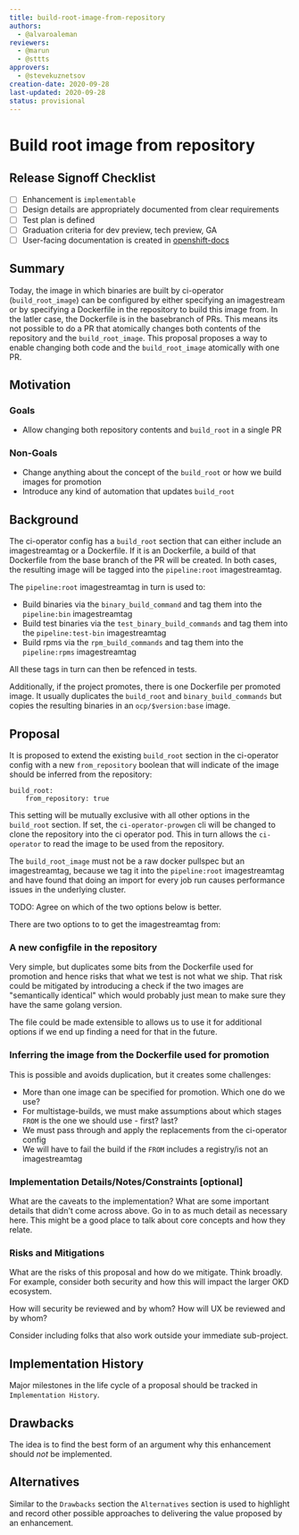 ```yaml
---
title: build-root-image-from-repository
authors:
  - @alvaroaleman
reviewers:
  - @marun
  - @sttts
approvers:
  - @stevekuznetsov
creation-date: 2020-09-28
last-updated: 2020-09-28
status: provisional
---
```



# Build root image from repository

## Release Signoff Checklist

- [ ] Enhancement is `implementable`
- [ ] Design details are appropriately documented from clear requirements
- [ ] Test plan is defined
- [ ] Graduation criteria for dev preview, tech preview, GA
- [ ] User-facing documentation is created in [openshift-docs](https://github.com/openshift/openshift-docs/)

## Summary

Today, the image in which binaries are built by ci-operator (`build_root_image`) can be
configured by either specifying an imagestream or by specifying a Dockerfile in the
repository to build this image from. In the latler case, the Dockerfile is in the basebranch
of PRs. This means its not possible to do a PR that atomically changes both contents of the
repository and the `build_root_image`. This proposal proposes a way to enable changing both
code and the `build_root_image` atomically with one PR.


## Motivation

### Goals

* Allow changing both repository contents and `build_root` in a single PR

### Non-Goals

* Change anything about the concept of the `build_root` or how we build images
  for promotion
* Introduce any kind of automation that updates `build_root`

## Background

The ci-operator config has a `build_root` section that can either include an imagestreamtag
or a Dockerfile. If it is an Dockerfile, a build of that Dockerfile from the base branch of the
PR will be created. In both cases, the resulting image will be tagged into the `pipeline:root`
imagestreamtag.

The `pipeline:root` imagestreamtag in turn is used to:
* Build binaries via the `binary_build_command` and tag them into the `pipeline:bin` imagestreamtag
* Build test binaries via the `test_binary_build_commands` and tag them into the `pipeline:test-bin` imagestreamtag
* Build rpms via the `rpm_build_commands` and tag them into the `pipeline:rpms` imagestreamtag

All these tags in turn can then be refenced in tests.

Additionally, if the project promotes, there is one Dockerfile per promoted image. It usually duplicates
the `build_root` and `binary_build_commands` but copies the resulting binaries in an `ocp/$version:base`
image.

## Proposal

It is proposed to extend the existing `build_root` section in the ci-operator config
with a new `from_repository` boolean that will indicate of the image should be inferred
from the repository:
```
build_root:
	from_repository: true
```

This setting will be mutually exclusive with all other options in the `build_root` section.
If set, the `ci-operator-prowgen` cli will be changed to clone the repository into the ci
operator pod. This in turn allows the `ci-operator` to read the image to be used from the
repository.

The `build_root_image` must not be a raw docker pullspec but an imagestreamtag, because
we tag it into the `pipeline:root` imagestreamtag and have found that doing an import for
every job run causes performance issues in the underlying cluster.

TODO: Agree on which of the two options below is better.

There are two options to to get the imagestreamtag from:

### A new configfile in the repository

Very simple, but duplicates some bits from the Dockerfile used for promotion and hence risks
that what we test is not what we ship. That risk could be mitigated by introducing a check if
the two images are "semantically identical" which would probably just mean to make sure they
have the same golang version.

The file could be made extensible to allows us to use it for additional options if we end up
finding a need for that in the future.

### Inferring the image from the Dockerfile used for promotion

This is possible and avoids duplication, but it creates some challenges:

* More than one image can be specified for promotion. Which one do we use?
* For multistage-builds, we must make assumptions about which stages `FROM` is the one we should use - first? last?
* We must pass through and apply the replacements from the ci-operator config
* We will have to fail the build if the `FROM` includes a registry/is not an imagestreamtag

### Implementation Details/Notes/Constraints [optional]

What are the caveats to the implementation? What are some important details that
didn't come across above. Go in to as much detail as necessary here. This might
be a good place to talk about core concepts and how they relate.

### Risks and Mitigations

What are the risks of this proposal and how do we mitigate. Think broadly. For
example, consider both security and how this will impact the larger OKD
ecosystem.

How will security be reviewed and by whom? How will UX be reviewed and by whom?

Consider including folks that also work outside your immediate sub-project.

## Implementation History

Major milestones in the life cycle of a proposal should be tracked in `Implementation
History`.

## Drawbacks

The idea is to find the best form of an argument why this enhancement should _not_ be implemented.

## Alternatives

Similar to the `Drawbacks` section the `Alternatives` section is used to
highlight and record other possible approaches to delivering the value proposed
by an enhancement.
